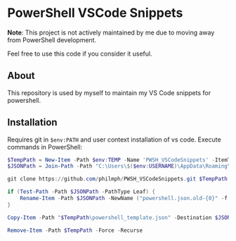 # PowerShell VSCode Snippets

**Note**: This project is not actively maintained by me due to moving away from PowerShell development.

Feel free to use this code if you consider it useful.

## About

This repository is used by myself to maintain my VS Code snippets for powershell.

## Installation

Requires git in `$env:PATH` and user context installation of vs code. Execute commands in PowerShell:

```powershell
$TempPath = New-Item -Path $env:TEMP -Name 'PWSH_VSCodeSnippets' -ItemType Directory -Force
$JSONPath = Join-Path -Path "C:\Users\$($env:USERNAME)\AppData\Roaming\Code\User\snippets" -ChildPath 'powershell.json'

git clone https://github.com/philmph/PWSH_VSCodeSnippets.git $TempPath

if (Test-Path -Path $JSONPath -PathType Leaf) {
    Rename-Item -Path $JSONPath -NewName ("powershell.json.old-{0}" -f (Get-Date -Format "yyyyMMdd-HHmmss"))
}

Copy-Item -Path "$TempPath\powershell_template.json" -Destination $JSONPath -Force

Remove-Item -Path $TempPath -Force -Recurse
```
